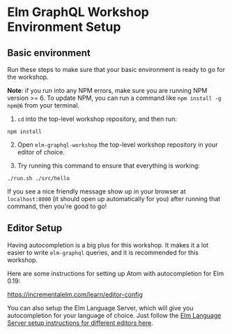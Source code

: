 # Elm GraphQL Workshop Environment Setup

## Basic environment
Run these steps to make sure that your basic environment is ready to go for the workshop.

**Note**: if you run into any NPM errors, make sure you are running NPM version >= 6. To update NPM, you can run a command like `npm install -g npm@6` from your terminal.

1. `cd` into the top-level workshop repository, and then run:

```
npm install
```

2. Open `elm-graphql-workshop` the top-level workshop repository in your editor of choice.

3. Try running this command to ensure that everything is working:

```
./run.sh ./src/hello
```

If you see a nice friendly message show up in your browser at `localhost:8000` (it should open up automatically for you) after running that command, then you're good to go!

## Editor Setup

Having autocompletion is a big plus for this workshop. It makes it a lot easier to write `elm-graphql` queries, and it is recommended for this workshop.

Here are some instructions for setting up Atom with autocompletion for Elm 0.19:

https://incrementalelm.com/learn/editor-config

You can also setup the Elm Language Server, which will give you autocompletion for your language of choice. Just follow the [Elm Language Server setup instructions for different editors here](https://github.com/elm-tooling/elm-language-server#editor-support).
